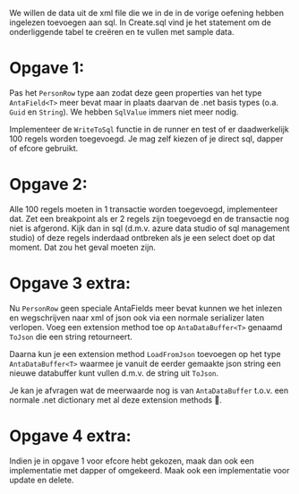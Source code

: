 We willen de data uit de xml file die we in de in de vorige oefening hebben ingelezen toevoegen aan sql. In Create.sql vind je het statement om de onderliggende tabel te creëren en te vullen met sample data.

# Opgave 1:
Pas het `PersonRow` type aan zodat deze geen properties van het type `AntaField<T>` meer bevat maar in plaats daarvan de .net basis types (o.a. `Guid` en `String`). We hebben `SqlValue` immers niet meer nodig.

Implementeer de `WriteToSql` functie in de runner en test of er daadwerkelijk 100 regels worden toegevoegd. Je mag zelf kiezen of je direct sql, dapper of efcore gebruikt.

# Opgave 2:
Alle 100 regels moeten in 1 transactie worden toegevoegd, implementeer dat. Zet een breakpoint als er 2 regels zijn toegevoegd en de transactie nog niet is afgerond. Kijk dan in sql (d.m.v. azure data studio of sql management studio) of deze regels inderdaad ontbreken als je een select doet op dat moment. Dat zou het geval moeten zijn.

# Opgave 3 extra:
Nu `PersonRow` geen speciale AntaFields meer bevat kunnen we het inlezen en wegschrijven naar xml of json ook via een normale serializer laten verlopen. Voeg een extension method toe op `AntaDataBuffer<T>` genaamd `ToJson` die een string retourneert.

Daarna kun je een extension method `LoadFromJson` toevoegen op het type `AntaDataBuffer<T>` waarmee je vanuit de eerder gemaakte json string een nieuwe databuffer kunt vullen d.m.v. de string uit `ToJson`.

Je kan je afvragen wat de meerwaarde nog is van `AntaDataBuffer` t.o.v. een normale .net dictionary met al deze extension methods 🤔.

# Opgave 4 extra:
Indien je in opgave 1 voor efcore hebt gekozen, maak dan ook een implementatie met dapper of omgekeerd. Maak ook een implementatie voor update en delete.
